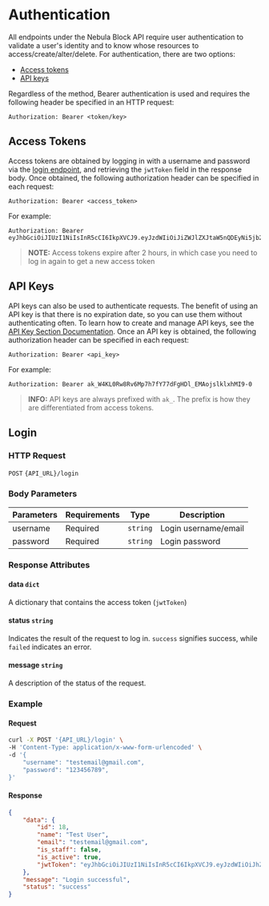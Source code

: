 # Authentication

All endpoints under the Nebula Block API require user authentication to validate a user's identity 
and to know whose resources to access/create/alter/delete. For authentication, there are two options:
- [Access tokens](#access-tokens)
- [API keys](#api-keys)

Regardless of the method, Bearer authentication is used and requires the following header be specified in an HTTP request:
```
Authorization: Bearer <token/key>
```

## Access Tokens

Access tokens are obtained by logging in with a username and password via the [login endpoint](#login), and retrieving
the `jwtToken` field in the response body. Once obtained, the following authorization header can be specified in each
request:

```
Authorization: Bearer <access_token>
```

For example:

```
Authorization: Bearer eyJhbGciOiJIUzI1NiIsInR5cCI6IkpXVCJ9.eyJzdWIiOiJiZWJlZXJtaW5nQDEyNi5jb20iLCJyb2xlcyI6WyJHVUVTVCJdLCJleHAiOjE3MzAzOTM5NTMsInNjb3BlcyI6WyJHVUVTVCJdfQ.IVMMITYihqkMszTo_x7uP6gocxgN5RLfLZiJY8VqEyk
```

> **NOTE:**  Access tokens expire after 2 hours, in which case you need to log in again to get a new access token

## API Keys

API keys can also be used to authenticate requests. The benefit of using an API key is that there is no expiration date, 
so you can use them without authenticating often. To learn how to create and manage API keys, see the
[API Key Section Documentation](API_Keys/Create_API_Key.md). Once an API key is obtained, the following authorization header can be specified in each request:

```
Authorization: Bearer <api_key>
```

For example:

```
Authorization: Bearer ak_W4KL0Rw8Rv6Mp7h7fY77dFgHDl_EMAojslklxhMI9-0
```

> **INFO:** API keys are always prefixed with `ak_`. The prefix is how they are differentiated from access tokens.

## Login

### HTTP Request

`POST` `{API_URL}/login`

### Body Parameters

| Parameters | Requirements      | Type     | Description          |
|------------|--------------------|----------|----------------------|
| username   | Required    | `string` | Login username/email |
| password   | Required| `string` | Login password       |

### Response Attributes

#### data `dict`

A dictionary that contains the access token (`jwtToken`)

#### status `string`

Indicates the result of the request to log in. `success` signifies success, while `failed` indicates an error.

#### message `string`

A description of the status of the request.

### Example

#### Request

```bash
curl -X POST '{API_URL}/login' \
-H 'Content-Type: application/x-www-form-urlencoded' \
-d '{
    "username": "testemail@gmail.com",
    "password": "123456789",
}'
```

#### Response

```json
{
    "data": {
        "id": 18,
        "name": "Test User",
        "email": "testemail@gmail.com",
        "is_staff": false,
        "is_active": true,
        "jwtToken": "eyJhbGciOiJIUzI1NiIsInR5cCI6IkpXVCJ9.eyJzdWIiOiJhZG1pbkBnbWFpbC5jb20iLCJyb2xlcyI6WyJBRE1JTiJdLCJleHAiOjE3MzA3NTg2MzYsInNjb3BlcyI6WyJBRE1JTiJdfQ.QwXYFII5y_V_9bIRQ3R-9W-jATjHa2yfklLaTQzVwS8"
    },
    "message": "Login successful",
    "status": "success"
}
```

